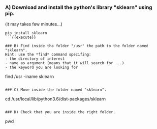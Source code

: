 ### A) Download and install the python's library "sklearn" using pip. 
(it may takes few minutes...)

```
pip install sklearn
```{{execute}}

### B) Find inside tha folder "/usr" the path to the folder named "sklearn". 
Hint: use the *find* command specifing:
- the directory of interest
- name as argument (means that it will search for ...)
- the keyword you are looking for

```
find /usr -iname sklearn
```{{execute}}

### C) Move inside the folder named "sklearn". 

```
cd /usr/local/lib/python3.6/dist-packages/sklearn
```{{execute}}

### D) Check that you are inside the right folder.

```
pwd
```{{execute}}

